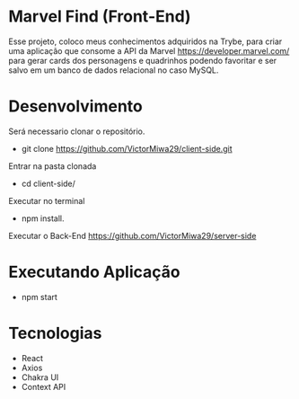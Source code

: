# Marvel Find (Front-End)

Esse projeto, coloco meus conhecimentos adquiridos na Trybe, para criar uma aplicação que consome a API da Marvel https://developer.marvel.com/ para gerar cards dos personagens e quadrinhos podendo favoritar e ser salvo em um banco de dados relacional no caso MySQL.

# Desenvolvimento

Será necessario clonar o repositório.
 - git clone https://github.com/VictorMiwa29/client-side.git

Entrar na pasta clonada
 - cd client-side/

Executar no terminal
 - npm install.

Executar o Back-End
  https://github.com/VictorMiwa29/server-side
  
# Executando Aplicação
 - npm start

# Tecnologias
 - React
 - Axios
 - Chakra UI
 - Context API


